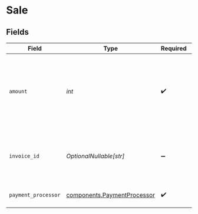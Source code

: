 # Sale


## Fields

| Field                                                                                                                                                                                         | Type                                                                                                                                                                                          | Required                                                                                                                                                                                      | Description                                                                                                                                                                                   |
| --------------------------------------------------------------------------------------------------------------------------------------------------------------------------------------------- | --------------------------------------------------------------------------------------------------------------------------------------------------------------------------------------------- | --------------------------------------------------------------------------------------------------------------------------------------------------------------------------------------------- | --------------------------------------------------------------------------------------------------------------------------------------------------------------------------------------------- |
| `amount`                                                                                                                                                                                      | *int*                                                                                                                                                                                         | :heavy_check_mark:                                                                                                                                                                            | The amount of the sale in cents (for all two-decimal currencies). If the sale is in a zero-decimal currency, pass the full integer value (e.g. `1437` JPY). Learn more: https://d.to/currency |
| `invoice_id`                                                                                                                                                                                  | *OptionalNullable[str]*                                                                                                                                                                       | :heavy_minus_sign:                                                                                                                                                                            | The invoice ID of the sale. Can be used as a idempotency key – only one sale event can be recorded for a given invoice ID.                                                                    |
| `payment_processor`                                                                                                                                                                           | [components.PaymentProcessor](../../models/components/paymentprocessor.md)                                                                                                                    | :heavy_check_mark:                                                                                                                                                                            | The payment processor via which the sale was made.                                                                                                                                            |